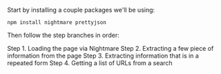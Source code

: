 Start by installing a couple packages we'll be using:

```
npm install nightmare prettyjson
```

Then follow the step branches in order:

Step 1. Loading the page via Nightmare
Step 2. Extracting a few piece of information from the page
Step 3. Extracting information that is in a repeated form
Step 4. Getting a list of URLs from a search